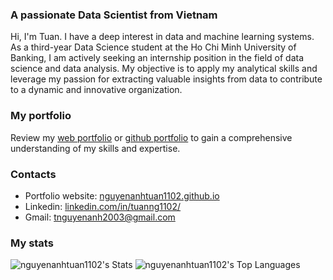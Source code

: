 <h3 align="left">A passionate Data Scientist from Vietnam</h3>

Hi, I'm Tuan. I have a deep interest in data and machine learning systems. As a third-year Data Science student at the Ho Chi Minh University of Banking, I am actively seeking an internship position in the field of data science and data analysis. My objective is to apply my analytical skills and leverage my passion for extracting valuable insights from data to contribute to a dynamic and innovative organization.

<h3 align="left">My portfolio</h3>
Review my <a href="https://nguyenanhtuan1102.github.io/">web portfolio</a> or <a href="https://github.com/nguyenanhtuan1102/portfolio">github portfolio</a> to gain a comprehensive understanding of my skills and expertise.


<h3 align="left">Contacts</h3>

- Portfolio website: <a href="https://nguyenanhtuan1102.github.io/">nguyenanhtuan1102.github.io</a>
- Linkedin: <a href="https://linkedin.com/in/tuanng1102/">linkedin.com/in/tuanng1102/</a>
- Gmail: tnguyenanh2003@gmail.com

<h3 align="left">My stats</h3>

![nguyenanhtuan1102's Stats](https://github-readme-stats.vercel.app/api?username=nguyenanhtuan1102&theme=vue-dark&show_icons=true&hide_border=true&count_private=true) ![nguyenanhtuan1102's Top Languages](https://github-readme-stats.vercel.app/api/top-langs/?username=nguyenanhtuan1102&theme=vue-dark&show_icons=true&hide_border=true&layout=compact)
